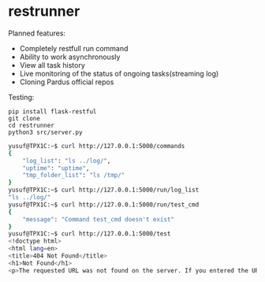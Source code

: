 # restrunner

Planned features:
* Completely restfull run command
* Ability to work asynchronously
* View all task history
* Live monitoring of the status of ongoing tasks(streaming log)
* Cloning Pardus official repos

Testing:
```
pip install flask-restful
git clone
cd restrunner
python3 src/server.py
```

```bash
yusuf@TPX1C:~$ curl http://127.0.0.1:5000/commands
{
    "log_list": "ls ../log/",
    "uptime": "uptime",
    "tmp_folder_list": "ls /tmp/"
}
yusuf@TPX1C:~$ curl http://127.0.0.1:5000/run/log_list
"ls ../log/"
yusuf@TPX1C:~$ curl http://127.0.0.1:5000/run/test_cmd
{
    "message": "Command test_cmd doesn't exist"
}
yusuf@TPX1C:~$ curl http://127.0.0.1:5000/test
<!doctype html>
<html lang=en>
<title>404 Not Found</title>
<h1>Not Found</h1>
<p>The requested URL was not found on the server. If you entered the URL manually please check your spelling and try again.</p>
```
